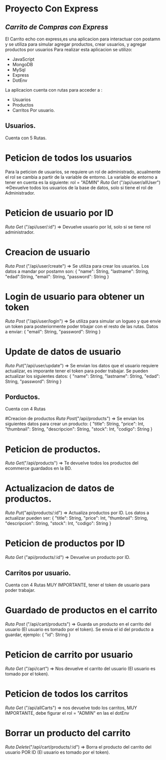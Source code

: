 # Proyecto Con Express

## _Carrito de Compras con Express_

El Carrito echo con express,es una aplicacion para interactuar con postamn y se
utiliza para simular agregar productos, crear usuarios, y agregar productos por
usuarios Para realizar esta aplicacion se utilizo:

- JavaScript
- MongoDB
- MySql
- Express
- DotEnv

La aplicacion cuenta con rutas para acceder a :

- Usuarios
- Productos
- Carritos Por usuario.

## Usuarios.

Cuenta con 5 Rutas.

# Peticion de todos los usuarios

Para la peticion de usuarios, se requiere un rol de administrado, acualmente el
rol se cambia a partir de la variable de entorno. La variable de entorno a tener
en cuenta es la siguiente: rol = "ADMIN" _Ruta Get_ ("/api/user/allUser")
=>Devuelve todos los usuarios de la base de datos, solo si tiene el rol de
Administrador.

# Peticion de usuario por ID

_Ruta Get_ ("/api/user/:id") => Devuelve usuario por Id, solo si se tiene rol
administrador.

# Creacion de usuario

_Ruta Post_ ("/api/user/create") => Se utiliza para crear los usuarios. Los
datos a mandar por postamn son: { "name": String, "lastname": String,
"edad":String, "email": String, "password": String }

# Login de usuario para obtener un token

_Ruta Post_ ("/api/user/login") => Se utiliza para simular un logueo y que envie
un token para posteriormente poder trbajar con el resto de las rutas. Datos a
enviar: { "email": String, "password": String }

# Update de datos de usuario

_Ruta Put_("/api/user/update") => Se envian los datos que el usuario requiere
actualizar, es imporante tener el token para poder trabajar. Se pueden
actualizar los siguientes datos: { "name": String, "lastname": String, "edad":
String, "password": String }

## Porductos.

Cuenta con 4 Rutas

#Creacion de productos _Ruta Post_("/api/products") => Se envian los siguientes
datos para crear un producto: { "title": String, "price": Int, "thumbnail":
String, "descripcion": String, "stock": Int, "codigo": String }

# Peticion de productos.

_Ruta Get_("/api/products") => Te devuelve todos los productos del ecommerce
guardados en la BD.

# Actualizacion de datos de productos.

_Ruta Put_("api/products/:id") => Actualiza productos por ID. Los datos a
actualizar pueden ser: { "title": String, "price": Int, "thumbnail": String,
"descripcion": String, "stock": Int, "codigo": String }

# Peticion de productos por ID

_Ruta Get_ ("api/products/:id") => Devuelve un producto por ID.

## Carritos por usuario.

Cuenta con 4 Rutas MUY IMPORTANTE, tener el token de usuario para poder
trabajar.

# Guardado de productos en el carrito

_Ruta Post_ ("/api/cart/products") => Guarda un producto en el carrito del
usuario (El usuario es tomado por el token). Se envia el id del producto a
guardar, ejemplo: { "id": String }

# Peticion de carrito por usuario

_Ruta Get_ ("/api/cart") => Nos devuelve el carrito del usuario (El usuario es
tomado por el token).

# Peticion de todos los carritos

_Ruta Get_ ("/api/allCarts") => nos devuelve todo los carritos, MUY IMPORTANTE,
debe figurar el rol = "ADMIN" en las el dotEnv

# Borrar un producto del carrito

_Ruta Delete_("/api/cart/products/:id") => Borra el producto del carrito del
usuario POR ID (El usuario es tomado por el token).
